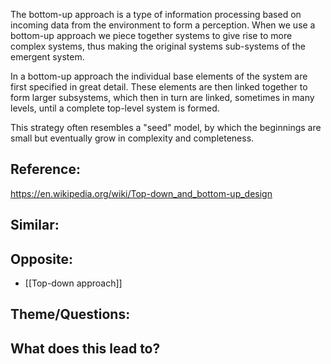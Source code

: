 The bottom-up approach is a type of information processing based on incoming data from the environment to form a perception. When we use a bottom-up approach we piece together systems to give rise to more complex systems, thus making the original systems sub-systems of the emergent system. 

In a bottom-up approach the individual base elements of the system are first specified in great detail. These elements are then linked together to form larger subsystems, which then in turn are linked, sometimes in many levels, until a complete top-level system is formed. 

This strategy often resembles a "seed" model, by which the beginnings are small but eventually grow in complexity and completeness. 

## Reference:
https://en.wikipedia.org/wiki/Top-down_and_bottom-up_design

## Similar:

## Opposite:
- [[Top-down approach]]

## Theme/Questions:

## What does this lead to?